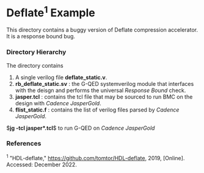 # Deflate<sup>1</sup> Example

This directory contains a buggy version of Deflate compression accelerator. It is a response bound bug. 

### Directory Hierarchy

The directory contains  

1. A single verilog file __deflate\_static.v__.
2. __rb_deflate_static.sv__ : the G-QED systemverilog module that interfaces with the deisgn and performs the universal *Response Bound* check.
3. __jasper\.tcl__ : contains the tcl file that may be sourced to run BMC on the design with _Cadence JasperGold_.
5. __flist_static\.f__ : contains the list of verilog files parsed by _Cadence JasperGold_.

\$__jg -tcl jasper*\.tcl__\$ to run G-QED on _Cadence JasperGold_

### References
<sup>1</sup> "HDL-deflate," https://github.com/tomtor/HDL-deflate, 2019, [Online]. Accessed: December 2022.  
